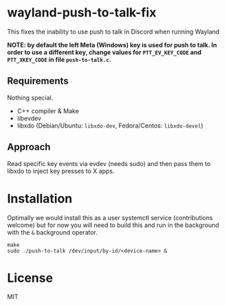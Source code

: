 # wayland-push-to-talk-fix
This fixes the inability to use push to talk in Discord when running Wayland


**NOTE: by default the left Meta (Windows) key is used for push to talk. In order to use a different key, change values for `PTT_EV_KEY_CODE` and `PTT_XKEY_CODE` in file `push-to-talk.c`.**

## Requirements

Nothing special.
- C++ compiler & Make
- libevdev
- libxdo (Debian/Ubuntu: `libxdo-dev`, Fedora/Centos: `libxdo-devel`)

## Approach

Read specific key events via evdev (needs sudo) and then pass them to libxdo to inject key presses to X apps.

# Installation

Optimally we would install this as a user systemctl service (contributions welcome) but for now you will need to build this and run in the background with the `&` background operator.

```
make
sudo ./push-to-talk /dev/input/by-id/<device-name> &
```

# License

MIT
